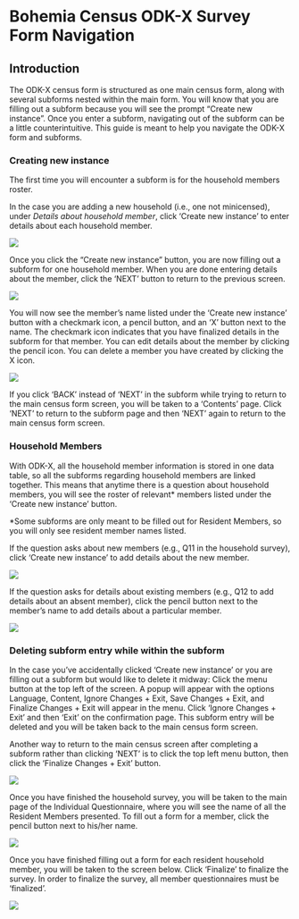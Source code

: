 # Bohemia Census ODK-X Survey Form Navigation

## Introduction

The ODK-X census form is structured as one main census form, along with several subforms nested within the main form. You will know that you are filling out a subform because you will see the prompt “Create new instance”. Once you enter a subform, navigating out of the subform can be a little counterintuitive. This guide is meant to help you navigate the ODK-X form and subforms. 

### Creating new instance 

The first time you will encounter a subform is for the household members roster. 

In the case you are adding a new household (i.e., one not minicensed), under _Details about household member_,  click ‘Create new instance’ to enter details about each household member. 

![](img/nav1.jpg)

Once you click the “Create new instance” button, you are now filling out a subform for one household member. When you are done entering details about the member, click the ‘NEXT’ button to return to the previous screen.  

![](img/nav2.jpg)

You will now see the member’s name listed under the ‘Create new instance’ button with a checkmark icon, a pencil button, and an ‘X’ button next to the name. The checkmark icon indicates that you have finalized details in the subform for that member. You can edit details about the member by clicking the pencil icon. You can delete a member you have created by clicking the X icon. 

![](img/nav2.jpg)

If you click ‘BACK’ instead of ‘NEXT’ in the subform while trying to return to the main census form screen, you will be taken to a ‘Contents’ page. Click ‘NEXT’ to return to the subform page and then ‘NEXT’ again to return to the main census form screen. 


### Household Members

With ODK-X, all the household member information is stored in one data table, so all the subforms regarding household members are linked together. This means that anytime there is a question about household members, you will see the roster of relevant* members listed under the ‘Create new instance’ button. 

*Some subforms are only meant to be filled out for Resident Members, so you will only see resident member names listed.

If the question asks about new members (e.g., Q11 in the household survey), click ‘Create new instance’ to add details about the new member. 

![](img/nav4.jpg)

If the question asks for details about existing members (e.g., Q12 to add details about an absent member), click the pencil button next to the member’s name to add details about a particular member. 

![](img/nav5.jpg)


### Deleting subform entry while within the subform

In the case you’ve accidentally clicked ‘Create new instance’ or you are filling out a subform but would like to delete it midway:
Click the menu button at the top left of the screen. A popup will appear with the options Language, Content, Ignore Changes + Exit, Save Changes + Exit, and Finalize Changes + Exit will appear in the menu. Click ‘Ignore Changes + Exit’ and then ‘Exit’ on the confirmation page. This subform entry will be deleted and you will be taken back to the main census form screen. 

Another way to return to the main census screen after completing a subform rather than clicking ‘NEXT’ is to click the top left menu button, then click the ‘Finalize Changes + Exit’ button. 

![](img/nav6.jpg)

Once you have finished the household survey, you will be taken to the main page of the Individual Questionnaire, where you will see the name of all the Resident Members presented. To fill out a form for a member, click the pencil button next to his/her name. 

![](img/nav7.jpg)

Once you have finished filling out a form for each resident household member, you will be taken to the screen below. Click ‘Finalize’ to finalize the survey. In order to finalize the survey, all member questionnaires must be ‘finalized’. 

![](img/nav8.jpg)
